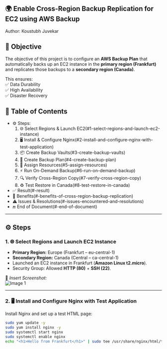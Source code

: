 ## 🌍 Enable Cross-Region Backup Replication for EC2 using AWS Backup

Author: Koustubh Juvekar
## 🎯 Objective  
The objective of this project is to configure an **AWS Backup Plan** that automatically backs up an EC2 instance in the **primary region (Frankfurt)** and replicates those backups to a **secondary region (Canada)**.  

This ensures:  
✅ Data Durability  
✅ High Availability  
✅ Disaster Recovery  


## 📑 Table of Contents
- ⚙️ Steps:
  1. 🌐 Select Regions & Launch EC2(#1-select-regions-and-launch-ec2-instance)  
  2. 🖥️ Install & Configure Nginx(#2-install-and-configure-nginx-with-test-application)  
  3. 📦 Create Backup Vaults(#3-create-backup-vaults)  
  4. 📝 Create Backup Plan(#4-create-backup-plan)  
  5. 🔗 Assign Resources(#5-assign-resources)  
  6. ⚡ Run On-Demand Backup(#6-run-on-demand-backup)  
  7. 🔍 Verify Cross-Region Copy(#7-verify-cross-region-copy)  
  8. ♻️ Test Restore in Canada(#8-test-restore-in-canada)  
- ✅ Result(#-result)  
- 🌟 Benefits(#-benefits-of-cross-region-backup-replication)  
- ⚠️ Issues & Resolutions(#️-issues-encountered-and-resolutions)  
- 🔚 End of Document(#-end-of-document)  

---

## ⚙️ Steps  

### 1. 🌐 Select Regions and Launch EC2 Instance
- **Primary Region:** Europe (Frankfurt – eu-central-1)  
- **Secondary Region:** Canada (Central – ca-central-1)  
- Launched an EC2 instance in Frankfurt (**Amazon Linux t2.micro**).  
- Security Group: Allowed **HTTP (80)** + **SSH (22)**.  

📸 *Insert Screenshot:*  
![Image 1](path/to/image1.png)  

---

### 2. 🖥️ Install and Configure Nginx with Test Application
Install Nginx and set up a test HTML page:  
```bash
sudo yum update -y
sudo yum install nginx -y
sudo systemctl start nginx
sudo systemctl enable nginx
echo "<h1>Hello from Frankfurt</h1>" | sudo tee /usr/share/nginx/html/test.html

